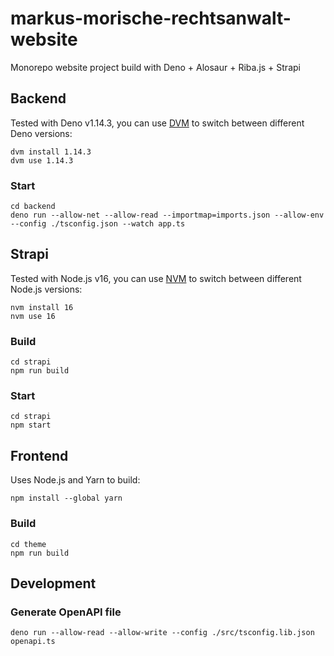 # markus-morische-rechtsanwalt-website

Monorepo website project build with Deno + Alosaur + Riba.js + Strapi

## Backend

Tested with Deno v1.14.3, you can use [DVM](https://opensourcelibs.com/lib/dvm) to switch between different Deno versions:

```
dvm install 1.14.3
dvm use 1.14.3
```

### Start

```
cd backend
deno run --allow-net --allow-read --importmap=imports.json --allow-env --config ./tsconfig.json --watch app.ts
```
## Strapi

Tested with Node.js v16, you can use [NVM](https://github.com/nvm-sh/nvm) to switch between different Node.js versions:

```
nvm install 16
nvm use 16
```

### Build

```
cd strapi
npm run build
```
### Start

```
cd strapi
npm start
```

## Frontend

Uses Node.js and Yarn to build:

```
npm install --global yarn
```

### Build

```
cd theme
npm run build
```
## Development

### Generate OpenAPI file

```
deno run --allow-read --allow-write --config ./src/tsconfig.lib.json openapi.ts
```
